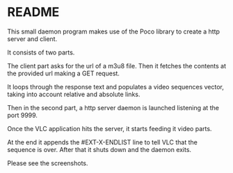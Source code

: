 # README

This small daemon program makes use of the Poco library to create a http server and client.

It consists of two parts. 

The client part asks for the url of a m3u8 file. 
Then it fetches the contents at the provided url making a GET request. 

It loops through the response text and populates a video sequences vector, taking into account relative and absolute links.

Then in the second part, a http server daemon is launched listening at the port 9999. 

Once  the VLC application hits the server, it starts feeding it video parts. 

At the end it appends the #EXT-X-ENDLIST line to tell VLC that the sequence is over. After that it shuts down and the daemon exits. 

Please see the screenshots. 



